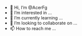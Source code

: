 - 👋 Hi, I’m @AcerFg
- 👀 I’m interested in ...
- 🌱 I’m currently learning ...
- 💞️ I’m looking to collaborate on ...
- 📫 How to reach me ...

<!---
AcerFg/AcerFg is a ✨ special ✨ repository because its `README.md` (this file) appears on your GitHub profile.
You can click the Preview link to take a look at your changes.
--->
